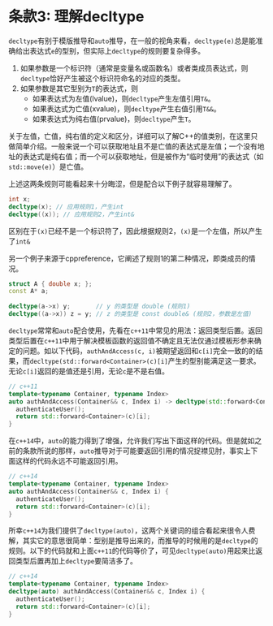 # 条款3: 理解decltype

`decltype`有别于模版推导和`auto`推导，在一般的视角来看，`decltype(e)`总是能准确给出表达式`e`的型别，但实际上`decltype`的规则要复杂得多。

1. 如果参数是一个标识符（通常是变量名或函数名）或者类成员表达式，则`decltype`恰好产生被这个标识符命名的对应的类型。
2. 如果参数是其它型别为`T`的表达式，则
	* 如果表达式为左值(lvalue)，则`decltype`产生左值引用`T&`。
	* 如果表达式为亡值(xvalue)，则`decltype`产生右值引用`T&&`。
	* 如果表达式为纯右值(prvalue)，则`decltype`产生`T`。

关于左值，亡值，纯右值的定义和区分，详细可以了解C++的值类别，在这里只做简单介绍。一般来说一个可以获取地址且不是亡值的表达式是左值；一个没有地址的表达式是纯右值；而一个可以获取地址，但是被作为“临时使用”的表达式（如`std::move(e)`）是亡值。

上述这两条规则可能看起来十分晦涩，但是配合以下例子就容易理解了。

```c++
int x;
decltype(x); // 应用规则1，产生int
decltype((x)); // 应用规则2，产生int&
```

区别在于`(x)`已经不是一个标识符了，因此根据规则2，`(x)`是一个左值，所以产生了`int&`

另一个例子来源于cppreference，它阐述了规则1的第二种情况，即类成员的情况。

```c++
struct A { double x; };
const A* a;
 
decltype(a->x) y;       // y 的类型是 double (规则1)
decltype((a->x)) z = y; // z 的类型是 const double& (规则2，参数是左值)
```

`decltype`常常和`auto`配合使用，先看在`c++11`中常见的用法：返回类型后置。返回类型后置在`c++11`中用于解决模板函数的返回值不确定且无法仅通过模板形参来确定的问题。如以下代码，`authAndAccess(c, i)`被期望返回和`c[i]`完全一致的的结果，而`decltype(std::forward<Container>(c)[i]`产生的型别能满足这一要求。无论`c[i]`返回的是值还是引用，无论`c`是不是右值。

```c++
// c++11
template<typename Container, typename Index>
auto authAndAccess(Container&& c, Index i) -> decltype(std::forward<Container>(c)[i]) { 
  authenticateUser();
  return std::forward<Container>(c)[i];
}
```

在`c++14`中，`auto`的能力得到了增强，允许我们写出下面这样的代码。但是就如之前的条款所说的那样，`auto`推导对于可能要返回引用的情况捉襟见肘，事实上下面这样的代码永远不可能返回引用。

```c++
// c++14
template<typename Container, typename Index>
auto authAndAccess(Container&& c, Index i) { 
  authenticateUser();
  return std::forward<Container>(c)[i];
}
```

所幸`c++14`为我们提供了`decltype(auto)`，这两个关键词的组合看起来很令人费解，其实它的意思很简单：型别是推导出来的，而推导的时候用的是`decltype`的规则。以下的代码就和上面`c++11`的代码等价了，可见`decltype(auto)`用起来比返回类型后置再加上`decltype`要简洁多了。

```c++
// c++14
template<typename Container, typename Index>
decltype(auto) authAndAccess(Container&& c, Index i) { 
  authenticateUser();
  return std::forward<Container>(c)[i];
}
```
